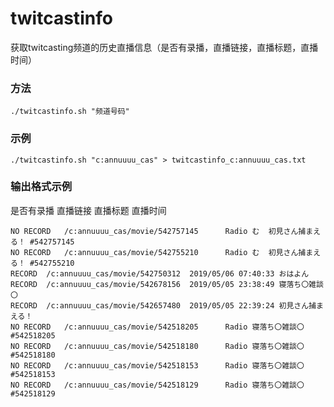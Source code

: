 # twitcastinfo
获取twitcasting频道的历史直播信息（是否有录播，直播链接，直播标题，直播时间）

### 方法  
`./twitcastinfo.sh "频道号码"`  
### 示例  
`./twitcastinfo.sh "c:annuuuu_cas" > twitcastinfo_c:annuuuu_cas.txt`
### 输出格式示例
是否有录播	直播链接	直播标题	直播时间
```
NO RECORD	/c:annuuuu_cas/movie/542757145		Radio む  初見さん捕まえる！ #542757145
NO RECORD	/c:annuuuu_cas/movie/542755210		Radio む  初見さん捕まえる！ #542755210
RECORD	/c:annuuuu_cas/movie/542750312	2019/05/06 07:40:33	おはよん
RECORD	/c:annuuuu_cas/movie/542678156	2019/05/05 23:38:49	寝落ち〇雑談〇
RECORD	/c:annuuuu_cas/movie/542657480	2019/05/05 22:39:24	初見さん捕まえる！
NO RECORD	/c:annuuuu_cas/movie/542518205		Radio 寝落ち〇雑談〇 #542518205
NO RECORD	/c:annuuuu_cas/movie/542518180		Radio 寝落ち〇雑談〇 #542518180
NO RECORD	/c:annuuuu_cas/movie/542518153		Radio 寝落ち〇雑談〇 #542518153
NO RECORD	/c:annuuuu_cas/movie/542518129		Radio 寝落ち〇雑談〇 #542518129
```
